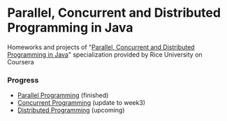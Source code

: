 # Parallel, Concurrent and Distributed Programming in Java
 
Homeworks and projects of "[Parallel, Concurrent and Distributed Programming in Java](https://www.coursera.org/specializations/pcdp)" specialization provided by Rice University on Coursera


### Progress
* [Parallel Programming](https://www.coursera.org/learn/parallel-programming-in-java) (finished)
* [Concurrent Programming](https://www.coursera.org/learn/concurrent-programming-in-java) (update to week3)
* [Distributed Programming](https://www.coursera.org/learn/distributed-programming-in-java) (upcoming)
